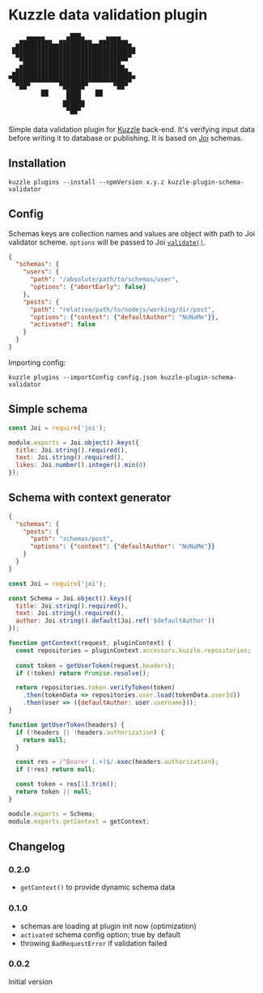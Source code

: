 # Kuzzle data validation plugin

         ▄▄▄▄▄      ▄███▄      ▄▄▄▄
      ▄█████████▄▄█████████▄▄████████▄
     ██████████████████████████████████
      ▀██████████████████████████████▀
       ▄███████████████████████████▄
     ▄███████████████████████████████▄
    ▀█████████████████████████████████▀
      ▀██▀        ▀██████▀       ▀██▀
             ██     ████    ██
                   ▄████▄
                   ▀████▀
                     ▀▀

Simple data validation plugin for [Kuzzle](http://kuzzle.io/) back-end. It's verifying input data before writing it to database or publishing. It is based on [Joi](https://github.com/hapijs/joi) schemas.

## Installation

`kuzzle plugins --install --npmVersion x.y.z kuzzle-plugin-schema-validator`


## Config

Schemas keys are collection names and values are object with path to Joi validator scheme. `options` will be passed to Joi [`validate()`](https://github.com/hapijs/joi/blob/v9.1.0/API.md#validatevalue-schema-options-callback).

```json
{
  "schemas": {
    "users": {
      "path": "/absolute/path/to/schemas/user",
      "options": {"abortEarly": false}
    },
    "posts": {
      "path": "relative/path/to/nodejs/working/dir/post",
      "options": {"context": {"defaultAuthor": "NoNaMe"}},
      "activated": false
    }
  }
}
```

Importing config:  

`kuzzle plugins --importConfig config.json kuzzle-plugin-schema-validator`

## Simple schema

```js
const Joi = require('joi');

module.exports = Joi.object().keys({
  title: Joi.string().required(),
  text: Joi.string().required(),
  likes: Joi.number().integer().min(0)
});
```

## Schema with context generator

```json
{
  "schemas": {
    "posts": {
      "path": "schemas/post",
      "options": {"context": {"defaultAuthor": "NoNaMe"}}
    }
  }
}
```

```js
const Joi = require('joi');

const Schema = Joi.object().keys({
  title: Joi.string().required(),
  text: Joi.string().required(),
  author: Joi.string().default(Joi.ref('$defaultAuthor'))
});

function getContext(request, pluginContext) {
  const repositories = pluginContext.accessors.kuzzle.repositories;
  
  const token = getUserToken(request.headers);
  if (!token) return Promise.resolve();

  return repositories.token.verifyToken(token)
    .then(tokenData => repositories.user.load(tokenData.userId))
    .then(user => ({defaultAuthor: user.username}));
}

function getUserToken(headers) {
  if (!headers || !headers.authorization) {
    return null;
  }

  const res = /^Bearer (.+)$/.exec(headers.authorization);
  if (!res) return null;

  const token = res[1].trim();
  return token || null;
}

module.exports = Schema;
module.exports.getContext = getContext;
```


## Changelog

### 0.2.0

  - `getContext()` to provide dynamic schema data

### 0.1.0

  - schemas are loading at plugin init now (optimization)
  - `activated` schema config option; true by default
  - throwing `BadRequestError` if validation failed

### 0.0.2

Initial version
